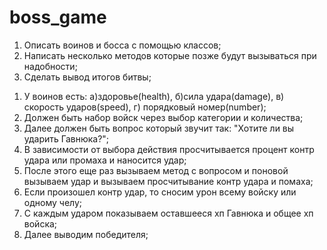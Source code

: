 # boss_game
1) Описать воинов и босса с помощью классов;
2) Написать несколько методов которые позже будут вызываться при надобности;
3) Сделать вывод итогов битвы;

1. У воинов есть: a)здоровье(health), б)сила удара(damage), в) скорость ударов(speed), г) порядковый номер(number);
2. Должен быть набор войск через выбор категории и количества;
3. Далее должен быть вопрос который звучит так: "Хотите ли вы ударить Гавнюка?";
4. В зависимости от выбора действия просчитывается процент контр удара или промаха и наносится удар;
5. После этого еще раз вызываем метод с вопросом и поновой вызываем удар и вызываем просчитывание контр удара и помаха;
6. Если произошел контр удар, то сносим урон всему войску или одному челу;
7. С каждым ударом показываем оставшееся хп Гавнюка и общее хп войска;
8. Далее выводим победителя;
